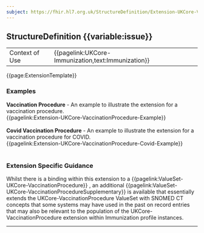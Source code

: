 ```yaml
---
subject: https://fhir.hl7.org.uk/StructureDefinition/Extension-UKCore-VaccinationProcedure
---
```

## StructureDefinition {{variable:issue}}

<table id="addToTranspose">
<tr><td>Context of Use</td>
<td>{{pagelink:UKCore-Immunization,text:Immunization}}</td>
</tr>
</table>

{{page:ExtensionTemplate}}

<div id="Examples" class="tabcontent">
  <h3>Examples</h3>
  <b>Vaccination Procedure</b> - An example to illustrate the extension for a vaccination procedure.<br>
   {{pagelink:Extension-UKCore-VaccinationProcedure-Example}}
   <br><br>
   <b>Covid Vaccination Procedure</b> - An example to illustrate the extension for a vaccination procedure for COVID.<br>
   {{pagelink:Extension-UKCore-VaccinationProcedure-Covid-Example}}
   <br><br>
</div>

<h3 id="guidance-vaccinationprocedure">Extension Specific Guidance</h3>

<div markdown="span" class="alert alert-warning" role="alert"><i class="fa fa-info-circle"></i>
Whilst there is a binding within this extension to a {{pagelink:ValueSet-UKCore-VaccinationProcedure}}
, an additional {{pagelink:ValueSet-UKCore-VaccinationProcedureSupplementary}} is available that essentially extends the UKCore-VaccinationProcedure ValueSet with SNOMED CT concepts that some systems may have used in the past on record entries that may also be relevant to the population of the UKCore-VaccinationProcedure extension within Immunization profile instances.
</div>

---

